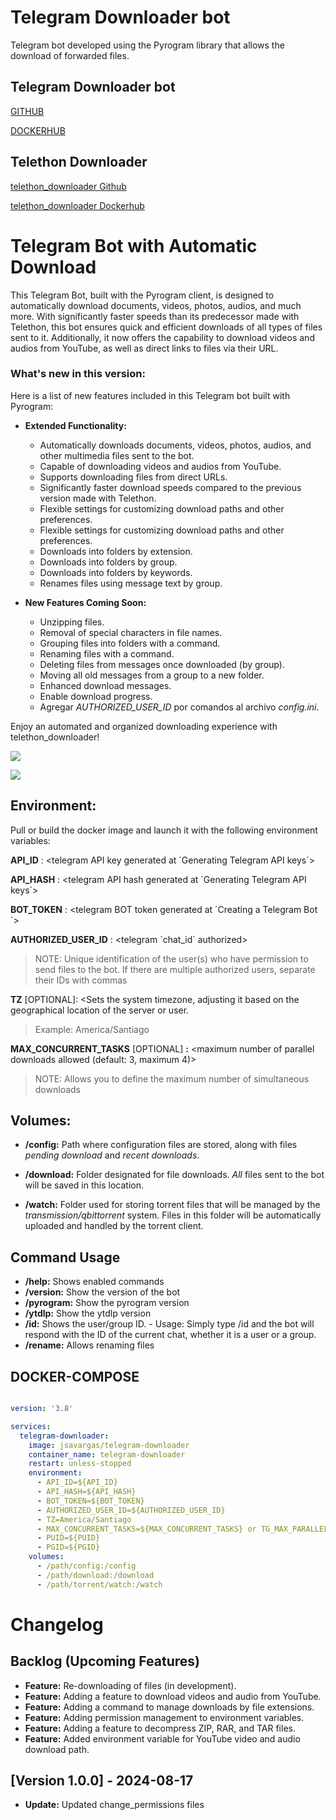 # Telegram Downloader bot

Telegram bot developed using the Pyrogram library that allows the download of forwarded files.



## Telegram Downloader bot

[GITHUB](https://github.com/jsavargas/telethon_downloader)

[DOCKERHUB](https://hub.docker.com/r/jsavargas/telegram-downloader)

## Telethon Downloader

[telethon_downloader Github](https://github.com/jsavargas/telethon_downloader)

[telethon_downloader Dockerhub](https://hub.docker.com/r/jsavargas/telethon_downloader)



# Telegram Bot with Automatic Download

This Telegram Bot, built with the Pyrogram client, is designed to automatically download documents, videos, photos, audios, and much more. With significantly faster speeds than its predecessor made with Telethon, this bot ensures quick and efficient downloads of all types of files sent to it. Additionally, it now offers the capability to download videos and audios from YouTube, as well as direct links to files via their URL.


### What's new in this version:

Here is a list of new features included in this Telegram bot built with Pyrogram:

- **Extended Functionality:**
  - Automatically downloads documents, videos, photos, audios, and other multimedia files sent to the bot.
  - Capable of downloading videos and audios from YouTube.
  - Supports downloading files from direct URLs.
  - Significantly faster download speeds compared to the previous version made with Telethon.
  - Flexible settings for customizing download paths and other preferences.
  - Flexible settings for customizing download paths and other preferences.
  - Downloads into folders by extension.
  - Downloads into folders by group.
  - Downloads into folders by keywords.
  - Renames files using message text by group.


- **New Features Coming Soon:**

  - Unzipping files.
  - Removal of special characters in file names.
  - Grouping files into folders with a command.
  - Renaming files with a command.
  - Deleting files from messages once downloaded (by group).
  - Moving all old messages from a group to a new folder.
  - Enhanced download messages.
  - Enable download progress.
  - Agregar *AUTHORIZED_USER_ID* por comandos al archivo *config.ini*.


Enjoy an automated and organized downloading experience with telethon_downloader!

![](https://raw.githubusercontent.com/jsavargas/telegram-downloader-bot/main/images/telegram-downloader.gif)



![](https://raw.githubusercontent.com/jsavargas/telethon_downloader/master/images/download-youtube.png)

## Environment:

 Pull or build the docker image and launch it with the following environment variables:


 **API_ID** : <telegram API key generated at ´Generating Telegram API keys´>

 **API_HASH** : <telegram API hash generated at ´Generating Telegram API keys´>

 **BOT_TOKEN** : <telegram BOT token generated at ´Creating a Telegram Bot´>

 **AUTHORIZED_USER_ID** : <telegram ´chat_id´ authorized> 
>NOTE: Unique identification of the user(s) who have permission to send files to the bot. If there are multiple authorized users, separate their IDs with commas

 **TZ** [OPTIONAL]: <Sets the system timezone, adjusting it based on the geographical location of the server or user.
>Example: America/Santiago

 **MAX_CONCURRENT_TASKS** [OPTIONAL] **:** <maximum number of parallel downloads allowed (default: 3, maximum 4)> 
>NOTE: Allows you to define the maximum number of simultaneous downloads



## Volumes:

- **/config:** Path where configuration files are stored, along with files *pending download* and *recent downloads*.

- **/download:** Folder designated for file downloads. *All* files sent to the bot will be saved in this location.

- **/watch:** Folder used for storing torrent files that will be managed by the *transmission/qbittorrent* system. Files in this folder will be automatically uploaded and handled by the torrent client.

## Command Usage

 - **/help:** Shows enabled commands
 - **/version:** Show the version of the bot
 - **/pyrogram:** Show the pyrogram version
 - **/ytdlp:** Show the ytdlp version
 - **/id:**  Shows the user/group ID.
                - Usage: Simply type /id and the bot will respond with the ID of the current chat, whether it is a user or a group.
 - **/rename:** Allows renaming files


## DOCKER-COMPOSE

```yml

version: '3.8'

services:
  telegram-downloader:
    image: jsavargas/telegram-downloader
    container_name: telegram-downloader
    restart: unless-stopped
    environment:
      - API_ID=${API_ID}
      - API_HASH=${API_HASH}
      - BOT_TOKEN=${BOT_TOKEN}
      - AUTHORIZED_USER_ID=${AUTHORIZED_USER_ID}
      - TZ=America/Santiago
      - MAX_CONCURRENT_TASKS=${MAX_CONCURRENT_TASKS} or TG_MAX_PARALLEL=${TG_MAX_PARALLEL}
      - PUID=${PUID}
      - PGID=${PGID}
    volumes:
      - /path/config:/config
      - /path/download:/download
      - /path/torrent/watch:/watch

```


# Changelog

## Backlog (Upcoming Features)
- **Feature:** Re-downloading of files (in development).
- **Feature:** Adding a feature to download videos and audio from YouTube.
- **Feature:** Adding a command to manage downloads by file extensions.
- **Feature:** Adding permission management to environment variables.
- **Feature:** Adding a feature to decompress ZIP, RAR, and TAR files.
- **Feature:** Added environment variable for YouTube video and audio download path.


## [Version 1.0.0] - 2024-08-17
- **Update:** Updated change_permissions files
